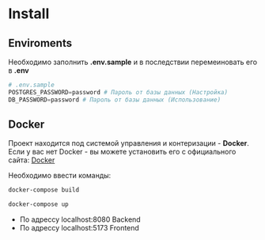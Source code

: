 # Install

## Enviroments

Необходимо заполнить **.env.sample** и в последствии перемеиновать его в **.env**

```python
# .env.sample
POSTGRES_PASSWORD=password # Пароль от базы данных (Настройка)
DB_PASSWORD=password # Пароль от базы данных (Использование)
```

## Docker

Проект находится под системой управления и контеризации - **Docker**.
Если у вас нет Docker - вы можете установить его с официального сайта: [Docker](https://www.docker.com/get-started/)

Необходимо ввести команды:

```bash
docker-compose build
```

```bash
docker-compose up
```

- По адрессу localhost:8080 Backend
- По адрессу localhost:5173 Frontend
